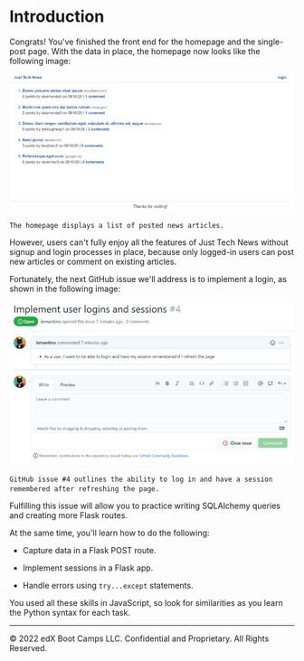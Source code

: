 # Introduction

Congrats! You've finished the front end for the homepage and the single-post page. With the data in place, the homepage now looks like the following image:

![](../Image/100-homepage.png)

`The homepage displays a list of posted news articles.`

However, users can't fully enjoy all the features of Just Tech News without signup and login processes in place, because only logged-in users can post new articles or comment on existing articles.

Fortunately, the next GitHub issue we'll address is to implement a login, as shown in the following image:

![](../Image/200-gh-issue.png)

`GitHub issue #4 outlines the ability to log in and have a session remembered after refreshing the page.`

Fulfilling this issue will allow you to practice writing SQLAlchemy queries and creating more Flask routes.

At the same time, you'll learn how to do the following:

* Capture data in a Flask POST route.

* Implement sessions in a Flask app.

* Handle errors using `try...except` statements.

You used all these skills in JavaScript, so look for similarities as you learn the Python syntax for each task.

---
© 2022 edX Boot Camps LLC. Confidential and Proprietary. All Rights Reserved.
